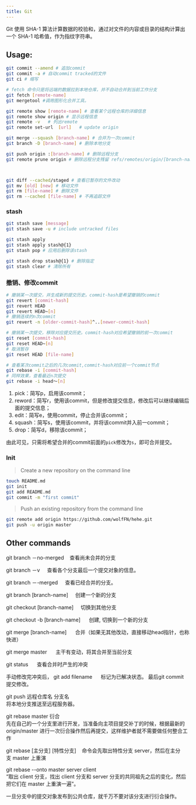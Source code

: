 ```yaml
---
title: Git
---
```

Git 使用 SHA-1 算法计算数据的校验和，通过对文件的内容或目录的结构计算出一个 SHA-1 哈希值，作为指纹字符串。

## Usage:

```bash
git commit --amend # 追加commit
git commit -a # 自动commit tracked的文件
git ci # 缩写

# fetch 命令只是将远端的数据拉到本地仓库，并不自动合并到当前工作分支
git fetch [remote-name]
git mergetool #调用图形化合并工具。

git remote show [remote-name] # 查看某个远程仓库的详细信息
git remote show origin # 显示远程信息
git remote -v	# 列出remote
git remote set-url	[url]	# update origin

git merge --squash [branch-name] # 合并为一次commit
git branch -D [branch-name] # 删除本地分支

git push origin :[branch-name] # 删除远程分支
git remote prune origin # 删除远程分支残留 refs/remotes/origin/[branch-name]



git diff --cached/staged # 查看已暂存的文件改动
git mv [old] [new] # 移动文件
git rm [file-name] # 删除文件
git rm --cached [file-name] # 不再追踪文件
```

### stash

```bash
git stash save [message]
git stash save -u # include untracked files

git stash apply 
git stash apply stash@{1}
git stash pop # 应用后删除该stash

git stash drop stash@{1} # 删除指定
git stash clear # 清除所有
```

### 撤销、修改commit

```bash
# 撤销某一次提交，并生成新的提交历史。commit-hash是希望撤销的commit
git revert [commit-hash]
git revert HEAD
git revert HEAD~[n]
# 撤销连续的n次commit
git revert -n [older-commit-hash]^..[newer-commit-hash] 

# 撤销某一次提交，移除对应提交历史。commit-hash对应希望撤销的前一次commit
git reset [commit-hash]
git reset HEAD~[n]
# 取消暂存
git reset HEAD [file-name]
```

```bash
# 查看某次commit之后的几次commit,commit-hash对应前一个commit节点
git rebase -i [commit-hash]
# 同样效果，查看最近n次提交
git rebase -i head～[n]
```

1. pick：简写p，启用该commit；
1. reword：简写r，使用该commit，但是修改提交信息，修改后可以继续编辑后面的提交信息；
1. edit：简写e，使用commit，停止合并该commit；
1. squash：简写s，使用该commit，并将该commit并入前一commit；
1. drop：简写d，移除该commit；

由此可见，只需将希望合并的commit前面的`pick`修改为`s`，即可合并提交。

### Init

> Create a new repository on the command line


```bash
touch README.md
git init
git add README.md
git commit -m "first commit"
```

> Push an existing repository from the command line


```bash
git remote add origin https://github.com/wolfFN/hehe.git
git push -u origin master
```

## Other commands

git branch －no-merged    查看尚未合并的分支

git branch －v     查看各个分支最后一个提交对象的信息。

git branch －-merged     查看已经合并的分支。

git branch [branch-name]     创建一个新的分支

git checkout [branch-name]     切换到其他分支

git checkout -b [branch-name]      创建, 切换到一个新的分支

git merge [branch-name]      合并（如果无其他改动，直接移动head指针，也称快进）

git merge master      主干有变动，将其合并至当前分支

git status      查看合并时产生的冲突

手动修改完冲突后， git add filename      标记为已解决状态。 最后git commit 提交修改。

git push 远程仓库名 分支名<br />将本地分支推送至远程服务器。

git rebase master 衍合<br />先在自己的一个分支里进行开发，当准备向主项目提交补丁的时候，根据最新的origin/master 进行一次衍合操作然后再提交，这样维护者就不需要做任何整合工作

git rebase [主分支] [特性分支]    命令会先取出特性分支 server，然后在主分支 master 上重演

git rebase --onto master server client<br />“取出 client 分支，找出 client 分支和 server 分支的共同祖先之后的变化，然后把它们在 master 上重演一遍”。

一旦分支中的提交对象发布到公共仓库，就千万不要对该分支进行衍合操作。
